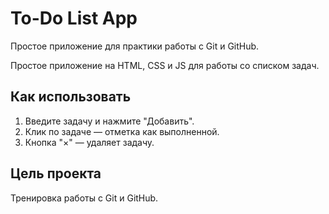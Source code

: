 # To-Do List App
Простое приложение для практики работы с Git и GitHub.

Простое приложение на HTML, CSS и JS для работы со списком задач.

## Как использовать
1. Введите задачу и нажмите "Добавить".
2. Клик по задаче — отметка как выполненной.
3. Кнопка "×" — удаляет задачу.

## Цель проекта
Тренировка работы с Git и GitHub.
